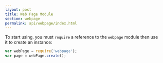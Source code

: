 ```yaml
---
layout: post
title: Web Page Module
section: webpage
permalink: api/webpage/index.html
---
```


To start using, you must `require` a reference to the `webpage` module then use it to create an instance:

```javascript
var webPage = require('webpage');
var page = webPage.create();
```
